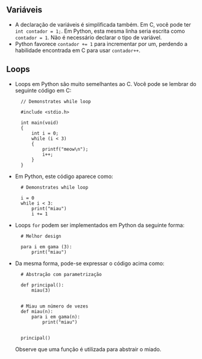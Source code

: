 Variáveis
---------

* A declaração de variáveis é simplificada também. Em C, você pode ter `int contador = 1;`. Em Python, esta mesma linha seria escrita como `contador = 1`. Não é necessário declarar o tipo de variável.
* Python favorece `contador += 1` para incrementar por um, perdendo a habilidade encontrada em C para usar `contador++`.

Loops
-----

* Loops em Python são muito semelhantes ao C. Você pode se lembrar do seguinte código em C:

        // Demonstrates while loop
        
        #include <stdio.h>
        
        int main(void)
        {
            int i = 0;
            while (i < 3)
            {
                printf("meow\n");
                i++;
            }
        }
        
* Em Python, este código aparece como:

        # Demonstrates while loop
        
        i = 0
        while i < 3:
            print("miau")
            i += 1
        
    
* Loops `for` podem ser implementados em Python da seguinte forma:

        # Melhor design
        
        para i em gama (3):
            print("miau")
    
* Da mesma forma, pode-se expressar o código acima como:

        # Abstração com parametrização
        
        def principal():
            miau(3)
        
        
        # Miau um número de vezes
        def miau(n):
            para i em gama(n):
                print("miau")
        
        
        principal()

    Observe que uma função é utilizada para abstrair o miado.